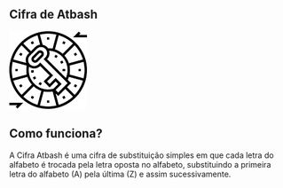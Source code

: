## Cifra de Atbash 
<img src='cifra-de-cesar.png' width=140px>

## Como funciona?
A Cifra Atbash é uma cifra de substituição simples em que cada letra do alfabeto é trocada pela letra oposta no alfabeto, substituindo a primeira letra do alfabeto (A) pela última (Z) e assim sucessivamente.
